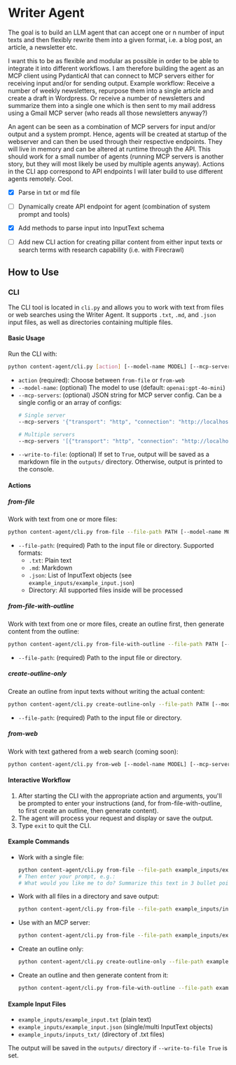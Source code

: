 # Writer Agent

The goal is to build an LLM agent that can accept one or n number of input texts and then flexibly rewrite them into a given format, i.e. a blog post, an article, a newsletter etc.

I want this to be as flexible and modular as possible in order to be able to integrate it into different workflows. I am therefore building the agent as an MCP client using PydanticAI that can connect to MCP servers either for receiving input and/or for sending output. Example workflow: Receive a number of weekly newsletters, repurpose them into a single article and create a draft in Wordpress. Or receive a number of newsletters and summarize them into a single one which is then sent to my mail address using a Gmail MCP server (who reads all those newsletters anyway?)

An agent can be seen as a combination of MCP servers for input and/or output and a system prompt. Hence, agents will be created at startup of the webserver and can then be used through their respective endpoints. They will live in memory and can be altered at runtime through the API. This should work for a small number of agents (running MCP servers is another story, but they will most likely be used by multiple agents anyway). Actions in the CLI app correspond to API endpoints I will later build to use different agents remotely. Cool.

- [x] Parse in txt or md file
- [ ] Dynamically create API endpoint for agent (combination of system prompt and tools)
- [x] Add methods to parse input into InputText schema
- [ ] Add new CLI action for creating pillar content from either input texts or search terms with research capability (i.e. with Firecrawl)


## How to Use

### CLI

The CLI tool is located in `cli.py` and allows you to work with text from files or web searches using the Writer Agent. It supports `.txt`, `.md`, and `.json` input files, as well as directories containing multiple files.

#### Basic Usage

Run the CLI with:

```bash
python content-agent/cli.py [action] [--model-name MODEL] [--mcp-servers JSON] [--write-to-file True|False]
```

- `action` (required): Choose between `from-file` or `from-web`
- `--model-name`: (optional) The model to use (default: `openai:gpt-4o-mini`)
- `--mcp-servers`: (optional) JSON string for MCP server config. Can be a single config or an array of configs:
  ```bash
  # Single server
  --mcp-servers '{"transport": "http", "connection": "http://localhost:8000"}'
  
  # Multiple servers
  --mcp-servers '[{"transport": "http", "connection": "http://localhost:8000"}, {"transport": "stdio", "connection": ["/usr/bin/firecrawl", ["--arg1", "foo"]]}]'
  ```
- `--write-to-file`: (optional) If set to `True`, output will be saved as a markdown file in the `outputs/` directory. Otherwise, output is printed to the console.

#### Actions

##### from-file
Work with text from one or more files:
```bash
python content-agent/cli.py from-file --file-path PATH [--model-name MODEL] [--mcp-servers JSON] [--write-to-file True|False]
```
- `--file-path`: (required) Path to the input file or directory. Supported formats:
  - `.txt`: Plain text
  - `.md`: Markdown
  - `.json`: List of InputText objects (see `example_inputs/example_input.json`)
  - Directory: All supported files inside will be processed

##### from-file-with-outline
Work with text from one or more files, create an outline first, then generate content from the outline:
```bash
python content-agent/cli.py from-file-with-outline --file-path PATH [--model-name MODEL] [--mcp-servers JSON] [--write-to-file True|False]
```
- `--file-path`: (required) Path to the input file or directory.

##### create-outline-only
Create an outline from input texts without writing the actual content:
```bash
python content-agent/cli.py create-outline-only --file-path PATH [--model-name MODEL] [--mcp-servers JSON] [--write-to-file True|False]
```
- `--file-path`: (required) Path to the input file or directory.

##### from-web
Work with text gathered from a web search (coming soon):
```bash
python content-agent/cli.py from-web [--model-name MODEL] [--mcp-servers JSON] [--write-to-file True|False]
```

#### Interactive Workflow

1. After starting the CLI with the appropriate action and arguments, you'll be prompted to enter your instructions (and, for from-file-with-outline, to first create an outline, then generate content).
2. The agent will process your request and display or save the output.
3. Type `exit` to quit the CLI.

#### Example Commands

- Work with a single file:
  ```bash
  python content-agent/cli.py from-file --file-path example_inputs/example_input.txt
  # Then enter your prompt, e.g.:
  # What would you like me to do? Summarize this text in 3 bullet points.
  ```

- Work with all files in a directory and save output:
  ```bash
  python content-agent/cli.py from-file --file-path example_inputs/inputs_txt --write-to-file True
  ```

- Use with an MCP server:
  ```bash
  python content-agent/cli.py from-file --file-path example_inputs/example_input.txt --mcp-servers '{"transport": "http", "connection": "http://localhost:8000"}'
  ```

- Create an outline only:
  ```bash
  python content-agent/cli.py create-outline-only --file-path example_inputs/example_input.txt
  ```

- Create an outline and then generate content from it:
  ```bash
  python content-agent/cli.py from-file-with-outline --file-path example_inputs/example_input.txt
  ```

#### Example Input Files
- `example_inputs/example_input.txt` (plain text)
- `example_inputs/example_input.json` (single/multi InputText objects)
- `example_inputs/inputs_txt/` (directory of .txt files)

The output will be saved in the `outputs/` directory if `--write-to-file True` is set.


